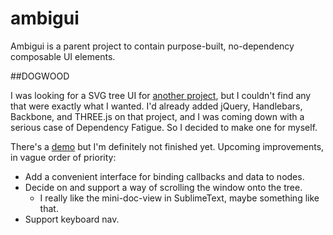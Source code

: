 ambigui
=======

Ambigui is a parent project to contain purpose-built, no-dependency composable 
UI elements. 

##DOGWOOD

I was looking for a SVG tree UI for [another
project](https://rluckom.github.io/lasertutor), but I couldn't find any that
were exactly what I wanted. I'd already added jQuery, Handlebars, Backbone, and
THREE.js on that project, and I was coming down with a serious case of
Dependency Fatigue. So I decided to make one for myself. 

There's a [demo](https://rluckom.github.io/ambigui#DOGWOOD) but I'm definitely 
not finished yet. Upcoming improvements, in vague order of priority:

 * Add a convenient interface for binding callbacks and data to nodes.
 * Decide on and support a way of scrolling the window onto the tree.
   * I really like the mini-doc-view in SublimeText, maybe something like that.
 * Support keyboard nav.
